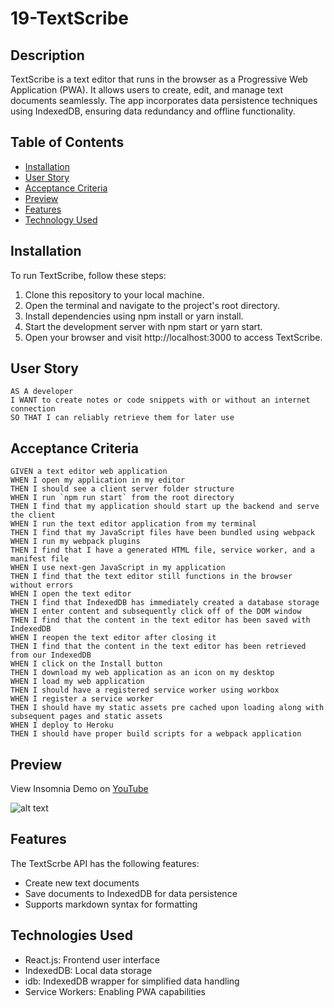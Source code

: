 # 19-TextScribe

## Description
TextScribe is a  text editor that runs in the browser as a Progressive Web Application (PWA). It allows users to create, edit, and manage text documents seamlessly. The app incorporates data persistence techniques using IndexedDB, ensuring data redundancy and offline functionality.

## Table of Contents

- [Installation](#installation)
- [User Story](#user-story)
- [Acceptance Criteria](#acceptance-criteria)
- [Preview](#preview)
- [Features](#features)
- [Technology Used](#technologies-used)


## Installation
To run TextScribe, follow these steps:

1. Clone this repository to your local machine.
2. Open the terminal and navigate to the project's root directory.
3. Install dependencies using npm install or yarn install.
4. Start the development server with npm start or yarn start.
5. Open your browser and visit http://localhost:3000 to access TextScribe.

## User Story
```
AS A developer
I WANT to create notes or code snippets with or without an internet connection
SO THAT I can reliably retrieve them for later use
```

## Acceptance Criteria
```
GIVEN a text editor web application
WHEN I open my application in my editor
THEN I should see a client server folder structure
WHEN I run `npm run start` from the root directory
THEN I find that my application should start up the backend and serve the client
WHEN I run the text editor application from my terminal
THEN I find that my JavaScript files have been bundled using webpack
WHEN I run my webpack plugins
THEN I find that I have a generated HTML file, service worker, and a manifest file
WHEN I use next-gen JavaScript in my application
THEN I find that the text editor still functions in the browser without errors
WHEN I open the text editor
THEN I find that IndexedDB has immediately created a database storage
WHEN I enter content and subsequently click off of the DOM window
THEN I find that the content in the text editor has been saved with IndexedDB
WHEN I reopen the text editor after closing it
THEN I find that the content in the text editor has been retrieved from our IndexedDB
WHEN I click on the Install button
THEN I download my web application as an icon on my desktop
WHEN I load my web application
THEN I should have a registered service worker using workbox
WHEN I register a service worker
THEN I should have my static assets pre cached upon loading along with subsequent pages and static assets
WHEN I deploy to Heroku
THEN I should have proper build scripts for a webpack application
```

## Preview
View Insomnia Demo on [YouTube](https://www.youtube.com/watch?v=j9gPD4A6YJM)

![alt text](/assets/01-GetAllUserAndThoughts.gif)


## Features
The TextScrbe API has the following features:
- Create new text documents
- Save documents to IndexedDB for data persistence
- Supports markdown syntax for formatting

## Technologies Used
- React.js: Frontend user interface
- IndexedDB: Local data storage
- idb: IndexedDB wrapper for simplified data handling
- Service Workers: Enabling PWA capabilities
